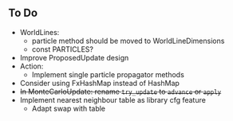 ## To Do

* WorldLines:
    * particle method should be moved to WorldLineDimensions
    * const PARTICLES?
* Improve ProposedUpdate design
* Action:
    * Implement single particle propagator methods
* Consider using FxHashMap instead of HashMap
* ~~In MonteCarloUpdate: rename `try_update` to `advance` or `apply`~~
* Implement nearest neighbour table as library cfg feature
    * Adapt swap with table
 
